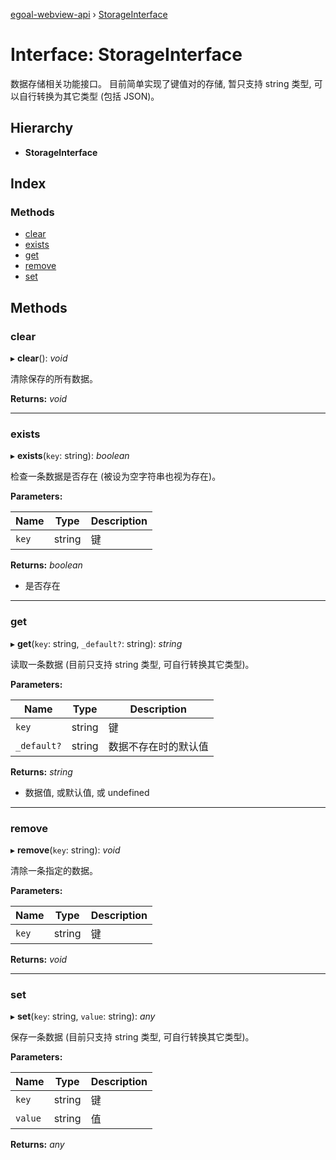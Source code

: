 [egoal-webview-api](../README.md) › [StorageInterface](storageinterface.md)

# Interface: StorageInterface

数据存储相关功能接口。
目前简单实现了键值对的存储, 暂只支持 string 类型, 可以自行转换为其它类型 (包括 JSON)。

## Hierarchy

* **StorageInterface**

## Index

### Methods

* [clear](storageinterface.md#clear)
* [exists](storageinterface.md#exists)
* [get](storageinterface.md#get)
* [remove](storageinterface.md#remove)
* [set](storageinterface.md#set)

## Methods

###  clear

▸ **clear**(): *void*

清除保存的所有数据。

**Returns:** *void*

___

###  exists

▸ **exists**(`key`: string): *boolean*

检查一条数据是否存在 (被设为空字符串也视为存在)。

**Parameters:**

Name | Type | Description |
------ | ------ | ------ |
`key` | string | 键 |

**Returns:** *boolean*

- 是否存在

___

###  get

▸ **get**(`key`: string, `_default?`: string): *string*

读取一条数据 (目前只支持 string 类型, 可自行转换其它类型)。

**Parameters:**

Name | Type | Description |
------ | ------ | ------ |
`key` | string | 键 |
`_default?` | string | 数据不存在时的默认值 |

**Returns:** *string*

- 数据值, 或默认值, 或 undefined

___

###  remove

▸ **remove**(`key`: string): *void*

清除一条指定的数据。

**Parameters:**

Name | Type | Description |
------ | ------ | ------ |
`key` | string | 键  |

**Returns:** *void*

___

###  set

▸ **set**(`key`: string, `value`: string): *any*

保存一条数据 (目前只支持 string 类型, 可自行转换其它类型)。

**Parameters:**

Name | Type | Description |
------ | ------ | ------ |
`key` | string | 键 |
`value` | string | 值  |

**Returns:** *any*
